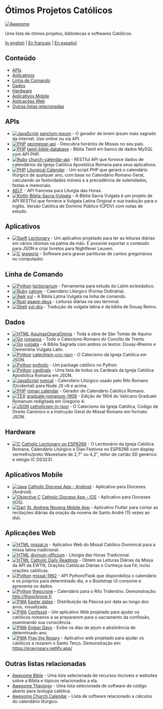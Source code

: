 # Ótimos Projetos Católicos

[![Awesome](https://cdn.rawgit.com/sindresorhus/awesome/d7305f38d29fed78fa85652e3a63e154dd8e8829/media/badge.svg)](https://github.com/sindresorhus/awesome)

Uma lista de ótimos projetos, bibliotecas e softwares Católicos.

[In english](https://github.com/servusDei2018/awesome-catholic/blob/master/README.fr.md) | [En français](https://github.com/servusDei2018/awesome-catholic/blob/master/README.fr.md) | [En español](https://github.com/servusDei2018/awesome-catholic/blob/master/README.es.md)

## Conteúdo

  - [APIs](#apis)
  - [Aplicativos](#aplicativos)
  - [Linha de Comando](#linha-de-comando)
  - [Dados](#dados)
  - [Hardware](#hardware)
  - [Aplicativos Mobile](#aplicativos-mobile)
  - [Aplicações Web](#aplicações-web)
  - [Outras listas relacionadas](#outras-listas-relacionadas)

## APIs

* [![JavaScript](https://img.shields.io/badge/language-JavaScript-yellow)](#) [sanctum-ipsum](https://github.com/graysonhicks/sanctum-ipsum) - O gerador de lorem ipsum mais sagrado da internet. Use online ou via API.
* [![PHP](https://img.shields.io/badge/language-PHP-blue)](#) [geomesse-api](https://github.com/carpedeum-fr/geomesse-api) - Descubra horários de Missas no seu país.
* [![PHP](https://img.shields.io/badge/language-PHP-blue)](#) [tamil-bible-database](https://github.com/jayarathina/Tamil-Bible-Database) - Biblia Tamil em banco de dados MySQL com API PHP.
* [![Ruby](https://img.shields.io/badge/language-Ruby-purple)](#) [church-calendar-api](https://github.com/igneus/church-calendar-api) - RESTful API que fornece dados de calendários da Igreja Católica Apostólica Romana para seus aplicativos.
* [![PHP](https://img.shields.io/badge/language-PHP-blue)](#) [Liturgical Calendar](https://github.com/JohnRDOrazio/LiturgicalCalendar) - Um script PHP que gerará o calendário litúrgico de qualquer ano, com base no Calendário Romano Geral, calculando as festividades móveis e a precedência de solenidades, festas e memoriais.
* [AELF](https://api.aelf.org/) - API francesa para Liturgia das Horas.
* [![Kotlin](https://img.shields.io/badge/language-Kotlin-red)](#) [Biblia-Sacra-Vulgata](https://github.com/aseemsavio/Biblia-Sacra-Vulgata) - A Biblia Sacra Vulgata é um projeto de API RESTful que fornece a Vulgata Latina Original e sua tradução para o inglês. Versão Católica de Domínio Público (CPDV) com notas de estudo.


## Aplicativos

* [![Swift](https://img.shields.io/badge/language-Swift-orange)](#) [Lectionary](https://github.com/Dev1an/Lectionary) - Um aplicativo projetado para ter as leituras diárias em vários idiomas na palma da mão. É possível exportar o conteúdo para JSON e criar livretos para Nightfever Leuven.
* [![C](https://img.shields.io/badge/language-C-gray)](#) [gregorio](https://github.com/gregorio-project/gregorio) - Software para gravar partituras de cantos gregorianos no computador.

## Linha de Comando

* [![Python](https://img.shields.io/badge/language-Python-blue)](#) [lectionarium](https://github.com/davidrmcharles/lectionarium) - Ferramenta para estudo do Latim eclesiástico.
* [![Ruby](https://img.shields.io/badge/language-Ruby-purple)](#) [calrom](https://github.com/calendarium-romanum/calrom) - Calendário Litúrgico (Forma Ordinária).
* [![Awk](https://img.shields.io/badge/language-Awk-grey)](#) [vul](https://github.com/LukeSmithxyz/vul) - A Biblia Latina Vulgata na linha de comando.
* [![Rust](https://img.shields.io/badge/language-Rust-red)](#) [agape-deus](https://github.com/ngorden/agape-deus) - Leituras diárias na seu terminal.
* [![Shell](https://img.shields.io/badge/language-Shell-green)](#) [vul-dra](https://github.com/RaynardGerraldo/vul-dra/) - Tradução da vulgata latina e da bíblia de Douay Reims.

## Dados

* [![HTML](https://img.shields.io/badge/language-HTML-green)](#) [AquinasOperaOmnia](https://github.com/Geremia/AquinasOperaOmnia) - Toda a obra de São Tomás de Aquino
* [![Go](https://img.shields.io/badge/language-Go-cyan)](#) [romanus](https://github.com/borderstech/romanus) - Todo o Catecismo Romano do Concílio de Trento
* [![Go](https://img.shields.io/badge/language-Go-cyan)](#) [vulgata](https://github.com/borderstech/vulgata) - A Bíblia Sagrada com ambos os textos: Douay-Rheims e Clementina Vulgata Latin.
* [![Python](https://img.shields.io/badge/language-Python-blue)](#) [catechism-ccc-json](https://github.com/nossbigg/catechism-ccc-json) - O Catecismo da Igreja Católica em JSON.
* [![Python](https://img.shields.io/badge/language-Python-blue)](#) [pytholic](https://github.com/Medromenax/pytholic) - Um package católico no Python 
* [![Python](https://img.shields.io/badge/language-Python-blue)](#) [cardinals](https://github.com/ChrisVo/cardinals) - Uma lista de todos os Cardeais da Igreja Católica Apostólica Romana em JSON.
* [![JavaScript](https://img.shields.io/badge/language-JavaScript-yellow)](#) [romcal](https://github.com/romcal/romcal) - Calendário Litúrgico usado pelo Rito Romano (Ocidental) para Node JS v6 e acima.
* [![PHP](https://img.shields.io/badge/language-PHP-blue)](#) [roman calendar](https://github.com/jayarathina/Roman-Calendar) - Gerador de Calendário Católico Romano.
* [![TEX](https://img.shields.io/badge/language-TEX-green)](#) [graduale-romanum-1908](https://github.com/ahinkley/graduale-romanum-1908) - Edição de 1904 do Vaticano Graduale Romanum redigitada em Gregorio 4.
* [![JSON](https://img.shields.io/badge/language-JSON-orange)](#) [catholicism-in-json](https://github.com/aseemsavio/catholicism-in-json) - O Catecismo da Igreja Católica, Código de Direito Canônico e a Instrução Geral do Missal Romano em formato JSON.

## Hardware

* [![C](https://img.shields.io/badge/language-C-gray)](#) [Catholic Lectionary on ESP8266](https://github.com/plishman/Catholic-Lectionary-on-ESP8266) - O Lectionário da Igreja Católica Romana, Calendário Litúrgico e Dias Festivos no ESP8266 com display vermelho/preto Waveshare de 2,7" ou 4,2", leitor de cartão SD genérico e relógio IC DS3231.

## Aplicativos Mobile

* [![Java](https://img.shields.io/badge/language-Java-orange)](#) [Catholic Diocese App - Android](https://github.com/geerlingguy/Catholic-Diocese-App-Android) - Aplicativo para Dioceses (Android).
* [![Objective C](https://img.shields.io/badge/language-Objective_C-blue)](#) [Catholic Diocese App - iOS](https://github.com/geerlingguy/Catholic-Diocese-App-iOS) - Aplicativo para Dioceses (iOS).
* [![Dart](https://img.shields.io/badge/language-Dart-lightblue)](#) [St. Andrew Novena Mobile App](https://github.com/mftruso/st-andrew-novena) - Aplicativo Flutter para contar as recitações diárias da oração da novena de Santo André (15 vezes ao dia).

## Aplicações Web

* [![HTML](https://img.shields.io/badge/language-HTML-green)](#) [missal.io](https://github.com/benyanke/missal.io) - Aplicativo Web do Missal Católico Dominical para a missa latina tradicional.
* [![HTML](https://img.shields.io/badge/language-Perl-blue)](#) [divinum-officium](https://github.com/DivinumOfficium/divinum-officium) - Liturgia das Horas Tradicional.
* [![HTML](https://img.shields.io/badge/language-HTML-green)](#) [Catholic Daily Readings](https://github.com/tbaba007/ReactJs-Catholic-Daily-Readings-Integration-EWTN) - Obtém as Leituras Diárias da Missa da API da EWTN, Orações Católicas Diárias e Conheça sua Fé; inclui orações católicas.
* [![Python](https://img.shields.io/badge/language-Python-blue)](#) [missal-1962](https://github.com/mmolenda/Missal1962) - API Python/Flask que disponibiliza o calendário e os próprios para determinado dia, e o Bootstrap UI consome e apresenta os dados.
* [![Python](https://img.shields.io/badge/language-Python-blue)](#) [theocrone](https://github.com/paucazou/theochrone) - Calendário para o Rito Tridentino. Demonstração: http://theochrone.fr
* [![PWA](https://img.shields.io/badge/Progressive-WebApp-yellow)](#) [Easter dates](https://easter-dates.gavinr.com/) - Distribuição da Páscoa por data ao longo dos anos, visualizada.
* [![PWA](https://img.shields.io/badge/Progressive-WebApp-yellow)](#) [Confessit](https://github.com/kas-catholic/confessit-web) - Um aplicativo Web projetado para ajudar os católicos romanos a se prepararem para o sacramento da confissão, examinando sua consciência.
* [![PWA](https://img.shields.io/badge/Progressive-WebApp-yellow)](#) [Ember Days](https://github.com/saint-isidore-guild/ember-days) - Exibe os dias de jejum e abstinência de determinado ano.
* [![PWA](https://img.shields.io/badge/Progressive-WebApp-yellow)](#) [Pray the Rosary](https://github.com/marchiartur/pray-the-rosary) - Aplicativo web projetado para ajudar os católicos a rezarem o Santo Terço. Demonstração em: https://prayrosary.netlify.app/

## Outras listas relacionadas

- [Awesome Bible](https://github.com/awesome-bible/awesome-bible.github.io) - Uma lista selecionada de recursos incríveis e websites sobre a Bíblia e tópicos relacionados a ela.
- [Awesome Theology](https://github.com/historical-theology/awesome-theology) - Uma lista selecionada de software de código aberto para teologia católica.
- [Awesome Church Calendar](https://github.com/calendarium-romanum/awesome-church-calendar) - Lista de software relacionado a cálculos do calendário litúrgico.
